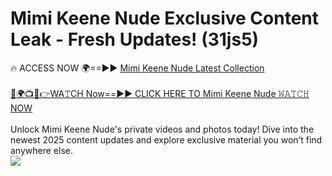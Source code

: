# Mimi Keene Nude Exclusive Content Leak - Fresh Updates! (31js5)

🔥 ACCESS NOW 🌍==►► <a href="https://tinyurl.com/yc657z5k" rel="nofollow">Mimi Keene Nude Latest Collection</a>
<br><br>
[🔴🌍📺📱👉WA𝚃CH Now==►► CLICK HERE TO Mimi Keene Nude 𝚆𝙰𝚃𝙲𝙷 NOW](https://tinyurl.com/yc657z5k)
<br><br>
Unlock Mimi Keene Nude's private videos and photos today! Dive into the newest 2025 content updates and explore exclusive material you won’t find anywhere else.
<br>
<a href="https://tinyurl.com/yc657z5k" rel="nofollow" data-target="animated-image.originalLink"><img src="https://camo.githubusercontent.com/8a4f000d20f83aca3bf7ec5f350d767afa0574a8a352519fd8cfa583a6f93a33/68747470733a2f2f692e696d6775722e636f6d2f644a486b345a712e676966" data-canonical-src="https://i.imgur.com/dJHk4Zq.gif" style="max-width: 100%; display: inline-block;" data-target="animated-image.originalImage"></a>
<br>

